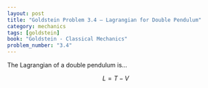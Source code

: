 ```yaml
---
layout: post
title: "Goldstein Problem 3.4 – Lagrangian for Double Pendulum"
category: mechanics
tags: [goldstein]
book: "Goldstein - Classical Mechanics"
problem_number: "3.4"
---
```


The Lagrangian of a double pendulum is...

$$
L = T - V
$$

